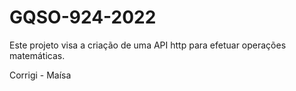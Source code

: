 # GQSO-924-2022

Este projeto visa a criação de uma API http para efetuar operações matemáticas.

Corrigi - Maísa